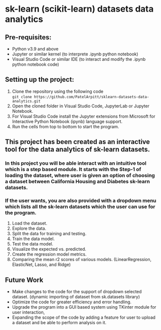 # sk-learn (scikit-learn) datasets data analytics

## Pre-requisites:
* Python v3.9 and above
* Jupyter or similar kernel (to interprete .ipynb python notebook)
* Visual Studio Code or similar IDE (to interact and modify the .ipynb python notebook code)

## Setting up the project:
1. Clone the repository using the following code  
```git clone https://github.com/PatelArpitt/sklearn-datasets-data-analytics.git```  
2. Open the cloned folder in Visual Studio Code, JupyterLab or Jupyter Notebook.
3. For Visual Studio Code install the Jupyter extensions from Microsoft for Interactive Python Notebook (ipynb) language support.  
4. Run the cells from top to bottom to start the program.  
## This project has been created as an interactive tool for the data analytics of sk-learn datasets.

### In this project you will be able interact with an intuitive tool which is a step based module. It starts with the Step-1 of loading the dataset, where user is given an option of choosing a dataset between California Housing and Diabetes sk-learn datasets.
### If the user wants, you are also provided with a dropdown menu which lists all the sk-learn datasets which the user can use for the program.

1. Load the dataset.
2. Explore the data.
3. Split the data for training and testing.
4. Train the data model.
5. Test the data model.
6. Visualize the expected vs. predicted.
7. Create the regression model metrics.
8. Comparing the mean r2 scores of various models. (LinearRegression, ElasticNet, Lasso, and Ridge)

## Future Work
* Make changes to the code for the support of dropdown selected dataset. (dynamic importing of dataset from sk.datasets library)
* Optimize the code for greater efficiency and error handling.
* Upgrade the program into a GUI based system using TKinter module for user interaction,
* Expanding the scope of the code by adding a feature for user to upload a dataset and be able to perform analysis on it.